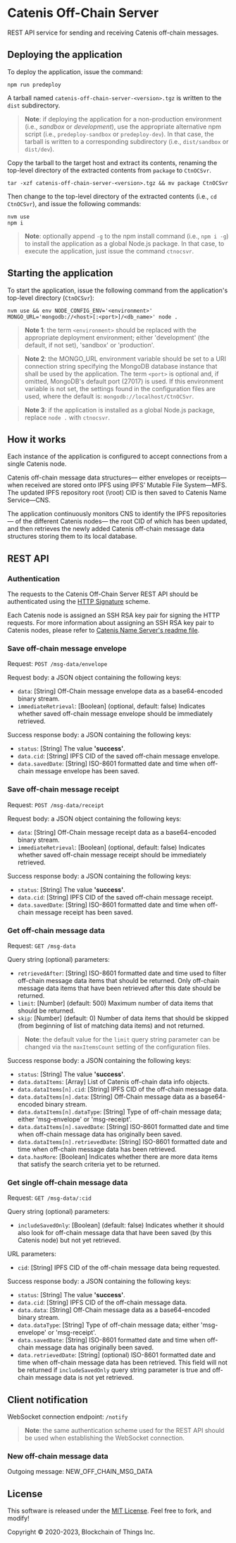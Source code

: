 # Catenis Off-Chain Server

REST API service for sending and receiving Catenis off-chain messages.

## Deploying the application

To deploy the application, issue the command:

```shell
npm run predeploy
```

A tarball named `catenis-off-chain-server-<version>.tgz` is written to the `dist` subdirectory.

> **Note**: if deploying the application for a non-production environment (i.e., *sandbox* or *development*), use the
 appropriate alternative npm script (i.e., `predeploy-sandbox` or `predeploy-dev`). In that case, the tarball is written
 to a corresponding subdirectory (i.e., `dist/sandbox` or `dist/dev`).

Copy the tarball to the target host and extract its contents, renaming the top-level directory of the extracted contents
 from `package` to `CtnOCSvr`.

```shell
tar -xzf catenis-off-chain-server-<version>.tgz && mv package CtnOCSvr
```

Then change to the top-level directory of the extracted contents (i.e., `cd CtnOCSvr`), and issue the following commands:

```shell
nvm use
npm i
```

> **Note**: optionally append `-g` to the npm install command (i.e., `npm i -g`) to install the application as a global
 Node.js package. In that case, to execute the application, just issue the command `ctnocsvr`.

## Starting the application

To start the application, issue the following command from the application's top-level directory (`CtnOCSvr`):

```shell
nvm use && env NODE_CONFIG_ENV='<environment>' MONGO_URL='mongodb://<host>[:<port>]/<db_name>' node .
```

> **Note 1**: the term `<environment>` should be replaced with the appropriate deployment environment; either
 'development' (the default, if not set), 'sandbox' or 'production'.

> **Note 2**: the MONGO_URL environment variable should be set to a URI connection string specifying the MongoDB
 database instance that shall be used by the application. The term `<port>` is optional and, if omitted, MongoDB's
 default port (27017) is used. If this environment variable is not set, the settings found in the configuration files
 are used, where the default is: `mongodb://localhost/CtnOCSvr`.

> **Note 3**: if the application is installed as a global Node.js package, replace `node .` with `ctnocsvr`.

## How it works

Each instance of the application is configured to accept connections from a single Catenis node.

Catenis off-chain message data structures— either envelopes or receipts— when received are stored onto IPFS using
 IPFS’ Mutable File System—MFS. The updated IPFS repository root (\root) CID is then saved to Catenis Name Service—CNS.

The application continuously monitors CNS to identify the IPFS repositories— of the different Catenis nodes— the root
 CID of which has been updated, and then retrieves the newly added Catenis off-chain message data structures storing them
 to its local database.

## REST API

### Authentication

The requests to the Catenis Off-Chain Server REST API should be authenticated using the [HTTP Signature](https://github.com/joyent/node-http-signature)
 scheme.

Each Catenis node is assigned an SSH RSA key pair for signing the HTTP requests. For more information about assigning
 an SSH RSA key pair to Catenis nodes, please refer to [Catenis Name Server's readme file](https://github.com/blockchainofthings/catenis-name-server/blob/master/README.md).

### Save off-chain message envelope

Request: `POST /msg-data/envelope`

Request body: a JSON object containing the following keys:

- `data`: \[String\] Off-Chain message envelope data as a base64-encoded binary stream.
- `immediateRetrieval`: \[Boolean\] (optional, default: false) Indicates whether saved off-chain message envelope should be immediately retrieved.

Success response body: a JSON containing the following keys:

- `status`: \[String\] The value **'success'**.
- `data.cid`: \[String\] IPFS CID of the saved off-chain message envelope.
- `data.savedDate`: \[String\] ISO-8601 formatted date and time when off-chain message envelope has been saved.

### Save off-chain message receipt

Request: `POST /msg-data/receipt`

Request body: a JSON object containing the following keys:

- `data`: \[String\] Off-Chain message receipt data as a base64-encoded binary stream.
- `immediateRetrieval`: \[Boolean\] (optional, default: false) Indicates whether saved off-chain message receipt should be immediately retrieved.

Success response body: a JSON containing the following keys:

- `status`: \[String\] The value **'success'**.
- `data.cid`: \[String\] IPFS CID of the saved off-chain message receipt.
- `data.savedDate`: \[String\] ISO-8601 formatted date and time when off-chain message receipt has been saved.

### Get off-chain message data

Request: `GET /msg-data`

Query string (optional) parameters:

- `retrievedAfter`: \[String\] ISO-8601 formatted date and time used to filter off-chain message data items that should
 be returned. Only off-chain message data items that have been retrieved after this date should be returned.
- `limit`: \[Number\] (default: 500) Maximum number of data items that should be returned.
- `skip`: \[Number\] (default: 0) Number of data items that should be skipped (from beginning of list of matching data items) and not returned.

> **Note**: the default value for the `limit` query string parameter can be changed via the `maxItemsCount` setting
 of the configuration files.

Success response body: a JSON containing the following keys:

- `status`: \[String\] The value **'success'**.
- `data.dataItems`: \[Array\] List of Catenis off-chain data info objects.
- `data.dataItems[n].cid`: \[String\] IPFS CID of the off-chain message data.
- `data.dataItems[n].data`: \[String\] Off-Chain message data as a base64-encoded binary stream.
- `data.dataItems[n].dataType`: \[String\] Type of off-chain message data; either 'msg-envelope' or 'msg-receipt'.
- `data.dataItems[n].savedDate`: \[String\] ISO-8601 formatted date and time when off-chain message data has originally been saved.
- `data.dataItems[n].retrievedDate`: \[String\] ISO-8601 formatted date and time when off-chain message data has been retrieved.
- `data.hasMore`: \[Boolean\] Indicates whether there are more data items that satisfy the search criteria yet to be returned.

### Get single off-chain message data

Request: `GET /msg-data/:cid`

Query string (optional) parameters:

- `includeSavedOnly`: \[Boolean\] (default: false) Indicates whether it should also look for off-chain message data that have been saved (by this Catenis node) but not yet retrieved.

URL parameters:

- `cid`: \[String\] IPFS CID of the off-chain message data being requested.

Success response body: a JSON containing the following keys:

- `status`: \[String\] The value **'success'**.
- `data.cid`: \[String\] IPFS CID of the off-chain message data.
- `data.data`: \[String\] Off-Chain message data as a base64-encoded binary stream.
- `data.dataType`: \[String\] Type of off-chain message data; either 'msg-envelope' or 'msg-receipt'.
- `data.savedDate`: \[String\] ISO-8601 formatted date and time when off-chain message data has originally been saved.
- `data.retrievedDate`: \[String\] (optional) ISO-8601 formatted date and time when off-chain message data has been retrieved.
 This field will not be returned if `includeSavedOnly` query string parameter is true and off-chain message data is not yet retrieved.

## Client notification

WebSocket connection endpoint: `/notify`

> **Note**: the same authentication scheme used for the REST API should be used when establishing the WebSocket
 connection. 

### New off-chain message data

Outgoing message: NEW_OFF_CHAIN_MSG_DATA

## License

This software is released under the [MIT License](LICENSE). Feel free to fork, and modify!

Copyright © 2020-2023, Blockchain of Things Inc.